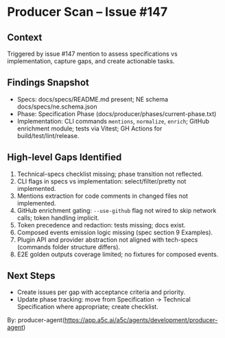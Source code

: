 # Producer Scan – Issue #147

## Context
Triggered by issue #147 mention to assess specifications vs implementation, capture gaps, and create actionable tasks.

## Findings Snapshot
- Specs: docs/specs/README.md present; NE schema docs/specs/ne.schema.json
- Phase: Specification Phase (docs/producer/phases/current-phase.txt)
- Implementation: CLI commands `mentions`, `normalize`, `enrich`; GitHub enrichment module; tests via Vitest; GH Actions for build/test/lint/release.

## High-level Gaps Identified
1. Technical-specs checklist missing; phase transition not reflected.
2. CLI flags in specs vs implementation: select/filter/pretty not implemented.
3. Mentions extraction for code comments in changed files not implemented.
4. GitHub enrichment gating: `--use-github` flag not wired to skip network calls; token handling implicit.
5. Token precedence and redaction: tests missing; docs exist.
6. Composed events emission logic missing (spec section 9 Examples).
7. Plugin API and provider abstraction not aligned with tech-specs (commands folder structure differs).
8. E2E golden outputs coverage limited; no fixtures for composed events.

## Next Steps
- Create issues per gap with acceptance criteria and priority.
- Update phase tracking: move from Specification -> Technical Specification where appropriate; create checklist.

By: producer-agent(https://app.a5c.ai/a5c/agents/development/producer-agent)
